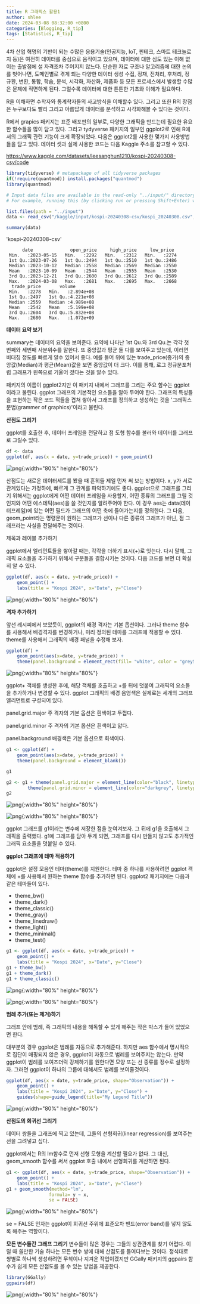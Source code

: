 ```yaml
---
title: R 그래픽스 활용1
author: shlee
date: 2024-03-08 08:32:00 +0800
categories: [Blogging, R_tip]
tags: [Statistics, R_tip]
---
```


4차 산업 혁명의 기반이 되는 수많은 응용기술(인공지능, IoT, 핀테크, 스마트 테크놀로지 등)은 여전히 데이터를 중심으로 움직이고 있으며, 데이터에 대한 심도 있는 이해 없이는 출발점에 설 자격조차 주어지지 않느다. 단순한 자료 구조나 알고리즘에 대한 논의를 벗어나면, 도메인별로 겪게 되는 다양한 데이터 생성 수집, 정재, 전처리, 후처리, 정규환, 변환, 통합, 학습, 분석, 시각화, 자산화, 제품화 등 모든 프로세스에서 발생할 수많은 문제에 직면하게 된다. 그럴수록 데이터에 대한 튼튼한 기초와 이해가 필요하다. 

R을 이해하면 수학자와 통계학자들의 사고방식을 이해할수 있다. 그리고 또한 R의 장점은 누구보다도 빨리 그리고 아름답게 데이터를 분석하고 시각화해볼 수 있다는 것이다. 

R에서 grapics 패키지는 표준 배포판의 일부로, 다양한 그래픽을 만드는데 필요한 유요한 함수들을 많이 담고 있다. 그리고 tydyverse 패키지의 일부인 ggplot2로 인해 R에서의 그래픽 관련 기능이 크게 확장되었다. 다음은 ggplot2를 사용한 몇가지 사용방법들을 담고 있다. 
데이터 셋과 실제 사용한 코드는 다음 Kaggle 주소를 참고할 수 있다.

<https://www.kaggle.com/datasets/leesanghun1210/kospi-20240308-csv/code>


```R
library(tidyverse) # metapackage of all tidyverse packages
if(!require(quantmod)) install.packages("quantmod")
library(quantmod)

# Input data files are available in the read-only "../input/" directory
# For example, running this (by clicking run or pressing Shift+Enter) will list all files under the input directory

list.files(path = "../input")
data <- read_csv("/kaggle/input/kospi-20240308-csv/kospi_20240308.csv", show_col_types = FALSE)

summary(data)
```


'kospi-20240308-csv'



          date              open_price     high_price     low_price   
     Min.   :2023-05-15   Min.   :2292   Min.   :2312   Min.   :2274  
     1st Qu.:2023-07-26   1st Qu.:2494   1st Qu.:2510   1st Qu.:2486  
     Median :2023-10-12   Median :2558   Median :2569   Median :2550  
     Mean   :2023-10-09   Mean   :2544   Mean   :2555   Mean   :2530  
     3rd Qu.:2023-12-21   3rd Qu.:2600   3rd Qu.:2612   3rd Qu.:2589  
     Max.   :2024-03-08   Max.   :2681   Max.   :2695   Max.   :2668  
      trade_price       volume         
     Min.   :2278   Min.   :2.894e+08  
     1st Qu.:2497   1st Qu.:4.221e+08  
     Median :2559   Median :4.989e+08  
     Mean   :2542   Mean   :5.199e+08  
     3rd Qu.:2604   3rd Qu.:5.832e+08  
     Max.   :2680   Max.   :1.072e+09  


**데이터 요약 보기**

summary는 데이터의 요약을 보여준다. 요약에 나타난 1st Qu.와 3rd Qu.는 각각 첫 번째와 세번째 사분위수를 말한다. 또 중앙값과 평균 둘 다를 보여주고 있는데, 이러면 비대칭 정도를 빠르게 알수 있어서 좋다. 예를 들어 위에 있는 trade_price(종가)의 중앙값(Median)과 평균(Mean)값을 보면 중앙값이 더 크다. 이를 통해, 로그 정규분포처럼 그래프가 왼쪽으로 기울어 졌다는 것을 알수 있다.  

패키지의 이름이 ggplot2지만 이 패키지 내에서 그래프를 그리는 주요 함수는 ggplot이라고 불린다. ggplot 그래프의 기본적인 요소들을 알아 두어야 한다. 그래프의 특성들을 표현하는 작은 코드 적들을 겹쳐 쌓아서 그래프를 정의하고 생성하는 것을 '그래픽스 문법(grammer of graphics)'이라고 불린다.

**산점도 그리기**

ggplot를 호출한 후, 데이터 프레임을 전달하고 점 도형 함수를 불러와 데이터를 그래프로 그릴수 있다.


```R
df <- data
ggplot(df, aes(x = date, y=trade_price)) + geom_point()
```


    
![png](/assets/img/posts/kospi-with-r-chapter1_files/1.png){:width="80%" height="80%"}


산점도는 새로운 데이터세트를 봤을 때 흔히들 제일 먼저 써 보는 방법이다. x, y가 서로 관계있다는 가정하에, 빠르게 그 관계를 파악하기에도 좋다. 
  ggplot으로 그래프를 그리기 위해서는 ggplot에게 어떤 데이터 프레임을 사용할지, 어떤 종류의 그래프를 그릴 것인지와 어떤 에스테틱(aes)을 쓸 것인지를 알려주어야 한다. 이 경우 aes는 data(데이터프레임)에 있는 어떤 필드가 그래프의 어떤 축에 들어가는지를 정의한다. 그 다음, geom_point라는 명령문이 원하는 그래프가 선이나 다른 종류의 그래프가 아닌, 점 그래프라는 사실을 전달해주는 것이다. 

제목과 레이블 추가하기

ggplot에서 엘리먼트들을 쌓아갈 때는, 각각을 더하기 표시(+)로 잇는다. 다시 말해, 그래픽 요소들을 추가하기 위해서 구문들을 결합시키는 것이다. 다음 코드를 보면 더 확실히 알 수 있다.


```R
ggplot(df, aes(x = date, y=trade_price)) +
    geom_point() + 
    labs(title = "Kospi 2024", x="Date", y="Close")
```


    
![png](/assets/img/posts/kospi-with-r-chapter1_files/2.png){:width="80%" height="80%"}
    


**격자 추가하기**

앞선 레시피에서 보았듯이, ggplot의 배경 격자는 기본 옵션이다. 그러나 theme 함수를 사용해서 배경격자를 변경하거나, 미리 정의된 테마를 그래프에 적용할 수 있다. 
  theme를 사용해서 그래픽의 배경 패널을 수정해 보자. 


```R
ggplot(df) +
    geom_point(aes(x=date, y=trade_price)) + 
    theme(panel.background = element_rect(fill= "white", color = "grey50"))
```


    
![png](/assets/img/posts/kospi-with-r-chapter1_files/3.png){:width="80%" height="80%"}
    


ggplot+ 객체를 생성한 후에, 해당 객체를 호출하고 +를 뒤에 덧붙여 그래픽의 요소들을 추가하거나 변경할 수 있다. ggplot 그래픽의 배경 음영색은 실제로는 세개의 그래프 엘리먼트로 구성되어 있다.

panel.grid.major  주 격자의 기본 옵션은 흰색이고 두껍다.

panel.grid.minor  주 격자의 기본 옵션은 흰색이고 얇다.

panel.background  배경색은 기본 옵션으로 회색이다.


```R
g1 <- ggplot(df) +
    geom_point(aes(x=date, y=trade_price)) + 
    theme(panel.background = element_blank())

g1

g2 <- g1 + theme(panel.grid.major = element_line(color="black", linetype=3)) +
        theme(panel.grid.minor = element_line(color="darkgrey", linetype=4))
g2
```


    
![png](/assets/img/posts/kospi-with-r-chapter1_files/4.png){:width="80%" height="80%"}
    



    
![png](/assets/img/posts/kospi-with-r-chapter1_files/5.png){:width="80%" height="80%"}
    


ggplot 그래프를 g1이라는 변수에 저장한 점을 눈여겨보자. 그 뒤에 g1을 호출해서 그래픽을 출력했다. g1에 그래프를 담아 두게 되면, 그래프를 다시 만들지 않고도 추가적인 그래픽 요소들을 덧붙일 수 있다. 

**ggplot 그래프에 테마 적용하기**

ggplot은 설정 모음인 테마(theme)를 지원한다. 테마 중 하나를 사용하려면 ggplot 객체에 +를 사용해서 원하는 theme 함수를 추가하면 된다. ggplot2 패키지에는 다음과 같은 테마들이 있다.
* theme_bw()
* theme_dark()
* theme_classic()
* theme_gray()
* theme_linedraw()
* theme_light()
* theme_minimal()
* theme_test()



```R
g1 <- ggplot(df, aes(x = date, y=trade_price)) +
    geom_point() + 
    labs(title = "Kospi 2024", x="Date", y="Close")
g1 + theme_bw()
g1 + theme_dark()
g1 + theme_classic()
```


    
![png](/assets/img/posts/kospi-with-r-chapter1_files/6.png){:width="80%" height="80%"}
    



    
![png](/assets/img/posts/kospi-with-r-chapter1_files/7.png){:width="80%" height="80%"}
    


**범례 추가(또는 제거)하기**

그래프 안에 범례, 즉 그래픽의 내용을 해독할 수 있게 해주는 작은 박스가 들어 있었으면 한다.

대부분의 경우 ggplot은 범례를 자동으로 추가해준다. 하지만 aes 함수에서 명시적으로 집단이 매핑되지 않은 경우, ggplot이 자동으로 범례를 보여주지는 않는다. 만약 ggplot이 범례를 보여즈더럭 강제하기를 원한다면 모양 또는 선 종류를 정수로 설정하자. 그러면 ggplot이 하나의 그룹에 대해서도 범례를 보여줄것이다.


```R
ggplot(df, aes(x = date, y=trade_price, shape="Observation")) +
    geom_point() + 
    labs(title = "Kospi 2024", x="Date", y="Close") + 
    guides(shape=guide_legend(title="My Legend Title"))
```


    
![png](/assets/img/posts/kospi-with-r-chapter1_files/8.png){:width="80%" height="80%"}
    


**산점도의 회귀선 그리기**

데이터 쌍들을 그래프에 찍고 있는데, 그들의 선형회귀(linear regression)를 보여주는 선을 그려넣고 싶다.

ggplot에서는 R의 lm함수로 먼저 선형 모형을 계산할 필요가 없다. 그 대신, geom_smooth 함수를 써서 ggplot 호출 내에서 선형회귀를 계산하면 된다.


```R
g1 <- ggplot(df, aes(x = date, y=trade_price, shape="Observation")) +
    geom_point() + 
    labs(title = "Kospi 2024", x="Date", y="Close")
g1 + geom_smooth(method="lm",
                formula= y ~ x,
                se = FALSE)
```


    
![png](/assets/img/posts/kospi-with-r-chapter1_files/9.png){:width="80%" height="80%"}
    


se = FALSE 인자는 ggplot이 회귀선 주위에 표준오차 밴드(error band)를 넣지 않도록 해주는 역할이다.

**모든 변수들간 그래프 그리기**
변수들이 많은 경우는 그들의 상관관계를 찾기 어렵다. 이럴 때 쓸만한 기술 하나는 모든 변수 쌍에 대해 산점도를 들여다보는 것이다. 정석대로 쌍별로 하나씩 생성하려면 무척이나 지겨운 작업이겠지만 GGally 패키지의 ggpairs 함수가 쉽게 모든 산점도를 볼 수 있는 방법을 제공한다.


```R
library(GGally)
ggpairs(df)
```


    
![png](/assets/img/posts/kospi-with-r-chapter1_files/10.png){:width="80%" height="80%"}
    

